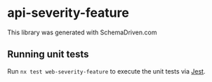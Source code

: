 
# api-severity-feature

This library was generated with SchemaDriven.com

## Running unit tests

Run `nx test web-severity-feature` to execute the unit tests via [Jest](https://jestjs.io).

